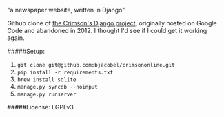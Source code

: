 "a newspaper website, written in Django"

Github clone of [the Crimson's Django project](https://code.google.com/p/crimson-online/), originally hosted on Google Code and abandoned in 2012. I thought I'd see if I could get it working again.

#####Setup:
1. `git clone git@github.com:bjacobel/crimsononline.git`
2. `pip install -r requirements.txt`
3. `brew install sqlite`
3. `manage.py syncdb --noinput`
4. `manage.py runserver`

#####License:
LGPLv3